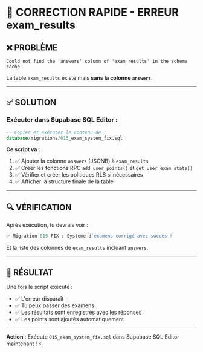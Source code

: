 # 🔧 CORRECTION RAPIDE - ERREUR exam_results

## ❌ PROBLÈME

```
Could not find the 'answers' column of 'exam_results' in the schema cache
```

La table `exam_results` existe mais **sans la colonne `answers`**.

---

## ✅ SOLUTION

### Exécuter dans Supabase SQL Editor :

```sql
-- Copier et exécuter le contenu de :
database/migrations/015_exam_system_fix.sql
```

**Ce script va** :
1. ✅ Ajouter la colonne `answers` (JSONB) à `exam_results`
2. ✅ Créer les fonctions RPC `add_user_points()` et `get_user_exam_stats()`
3. ✅ Vérifier et créer les politiques RLS si nécessaires
4. ✅ Afficher la structure finale de la table

---

## 🔍 VÉRIFICATION

Après exécution, tu devrais voir :

```sql
✅ Migration 015 FIX : Système d'examens corrigé avec succès !
```

Et la liste des colonnes de `exam_results` incluant `answers`.

---

## 🚀 RÉSULTAT

Une fois le script exécuté :
- ✅ L'erreur disparaît
- ✅ Tu peux passer des examens
- ✅ Les résultats sont enregistrés avec les réponses
- ✅ Les points sont ajoutés automatiquement

---

**Action** : Exécute `015_exam_system_fix.sql` dans Supabase SQL Editor maintenant ! ⚡
